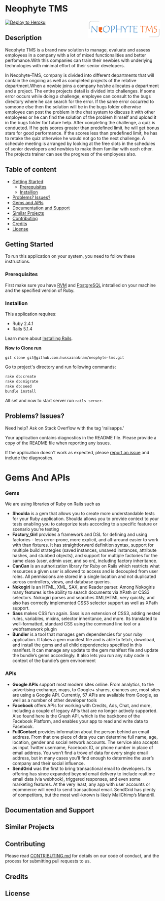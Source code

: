 Neophyte TMS
================

[![Deploy to Heroku](https://www.herokucdn.com/deploy/button.png)](https://neophyte-tms.herokuapp.com/)
<a href="https://aimeos.org/">
    <img src="https://github.com/hussainakram/Neophyte-TMS/blob/master/app/assets/images/logo.png" alt="Neophyte-TMS logo" title="Neophyte TMS" align="right" height="60" />
</a>

Description
-----------
Neophyte TMS is a brand new solution to manage, evaluate and assess employees in a company with a lot of mixed functionalities and better perfomance.With this companies can train their newbies with underlying technologies with minimal effort of their senior developers.

In Neophyte-TMS, company is divided into different departments that will contain the ongoing as well as completed projects of the relative department.When a newbie joins a company he/she allocates a department and a project. The entire projects detail is divided into challenges. If some error occurs while doing a challenge, employee can consult to the bugs directory where he can search for the error. If the same error occurred to someone else then the solution will be in the bugs folder otherwise employee can post the problem in the chat system to discuss it with other employees or he can find the solution of the problem himself and upload it in the bugs folder for future help. After completing the challenge, a quiz is conducted. If he gets scores greater than predefined limit, he will get bonus stars for good performance. If the scores less than predefined limit, he has to retake the quiz otherwise he would not go to the next challenge. A schedule meeting is arranged by looking at the free slots in the schedules of senior developers and newbies to make them familiar with each other. The projects trainer can see the progress of the employees also.

## Table of content

 - [Getting Started](#gettingstarted)
    - [Prerequisites](#prerequisites)
    - [Installion](#installion)
 - [Problems? Issues?](#problems?issues?)
 - [Gems and APIs](#gemsandapis)
 - [Documentation and Support](#documentationandsupport)
 - [Similar Projects](#similarprojects)
 - [Contributing](#contributing)
 - [Credits](#credits)
- [License](#license)


## Getting Started
To run this application on your system, you need to follow these instructions.

### Prerequisites
First make sure you have [RVM](https://www.digitalocean.com/community/tutorials/how-to-install-ruby-on-rails-on-ubuntu-14-04-using-rvm) and [PostgreSQL](https://www.digitalocean.com/community/tutorials/how-to-install-and-use-postgresql-on-ubuntu-14-04) intstalled on your machine and the specified version of Ruby.

### Installion

This application requires:

- Ruby 2.4.1
- Rails 5.1.4

Learn more about [Installing Rails](http://railsapps.github.io/installing-rails.html).

**Now to Clone run**
```
git clone git@github.com:hussainakram/neophyte-lms.git
```
Go to project's directory and run following commands:
```
rake db:create
rake db:migrate
rake db:seed
bundle install
```
All set and now to start server run ```rails server```.


## Problems? Issues?

Need help? Ask on Stack Overflow with the tag 'railsapps.'

Your application contains diagnostics in the README file. Please provide a copy of the README file when reporting any issues.

If the application doesn't work as expected, please [report an issue](https://github.com/RailsApps/rails_apps_composer/issues)
and include the diagnostics.

# Gems And APIs
 ### Gems
We are using libraries of Ruby on Rails such as
- **Shoulda** is a gem that allows you to create more understandable tests
for your Ruby application. Shoulda allows you to provide context to
your tests enabling you to categorize tests according to a specific feature
or scenario you’re testing
- **Factory_Girl** provides a framework and DSL for defining and using
factories - less error-prone, more explicit, and all-around easier to work
with than fixtures. It has straightforward definition syntax, support for
multiple build strategies (saved instances, unsaved instances, attribute
hashes, and stubbed objects), and support for multiple factories for the
same class (user, admin user, and so on), including factory inheritance.
- **CanCan** is an authorization library for Ruby on Rails which restricts
what resources a given user is allowed to access and is decoupled from
user roles. All permissions are stored in a single location and not duplicated
across controllers, views, and database queries.
- **Nokogiri** is an HTML, XML, SAX, and Reader parser. Among Nokogiris
many features is the ability to search documents via XPath or
CSS3 selectors. Nokogiri parses and searches XML/HTML very quickly,
and also has correctly implemented CSS3 selector support as well as
XPath support.
- **Sass** makes CSS fun again. Sass is an extension of CSS3, adding nested
rules, variables, mixins, selector inheritance, and more. Its translated
to well-formatted, standard CSS using the command line tool or a webframework
plugin
- **Bundler** is a tool that manages gem dependencies for your ruby application.
It takes a gem manifest file and is able to fetch, download,
and install the gems and all child dependencies specified in this manifest.
It can manage any update to the gem manifest file and update
the bundle’s gems accordingly. It also lets you run any ruby code in
context of the bundle’s gem environment
### APIs
- **Google APIs** support most modern sites online. From analytics, to
the advertising exchange, maps, to Google+ shares, chances are, most
sites are using a Google API. Currently, 57 APIs are available from
Google, as well as a number of other developer tools
- **Facebook** offers APIs for working with Credits, Ads, Chat, and more,
including a couple of legacy APIs that are no longer actively supported.
Also found here is the Graph API, which is the backbone of the Facebook
Platform, and enables your app to read and write data to Facebook.
- **FullContact** provides information about the person behind an email
address. From that one piece of data you can determine full name, age,
location, gender and social network accounts. The service also accepts
as input Twitter username, Facebook ID, or phone number in place of
email address. You won’t find a trove of data for every single email
address, but in many cases you’ll find enough to determine the user’s
company and their social influence.
- **SendGrid** was the first to bring transactional email to developers.
Its offering has since expanded beyond email delivery to include realtime
email data (via webhook), triggered responses, and even some
marketing features. At the very least, any app with user accounts
or ecommerce will need to send transactional email. SendGrid has
plenty of competitors, but the most well-known is likely MailChimp’s
Mandrill.
## Documentation and Support

## Similar Projects

## Contributing

Please read [CONTRIBUTING.md](https://github.com/hussainakram/Neophyte-TMS/blob/master/Contributing.md) for details on our code of conduct, and the process for submitting pull requests to us.
## Credits


## License

